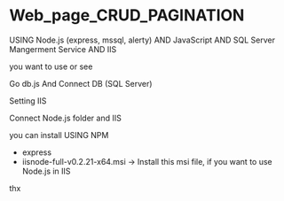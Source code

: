 # Web_page_CRUD_PAGINATION
USING Node.js (express, mssql, alerty) AND JavaScript AND SQL Server Mangerment Service AND IIS

you want to use or see

Go db.js And Connect DB (SQL Server)

Setting IIS

Connect Node.js folder and IIS

you can install
  USING NPM 
  - express
  - iisnode-full-v0.2.21-x64.msi -> Install this msi file, if you want to use Node.js in IIS

thx

